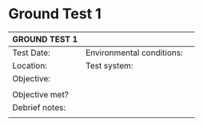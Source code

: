# Ground Test 1



|GROUND TEST 1| | |
| --- | --- | --- |
|Test Date:                          |Environmental conditions:                         ||
|Location:                           |Test system:                                      ||
|Objective:                                                                             ||
|                                                                                       |||
|Objective met?                                                                         |||
|Debrief notes:                                                                         ||
|                                                                                       |||
